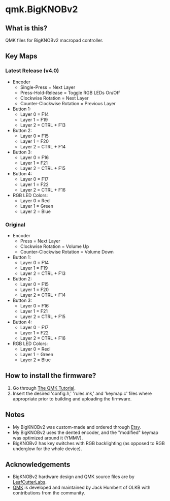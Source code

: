 # qmk.BigKNOBv2

## What is this?
QMK files for BigKNOBv2 macropad controller. 



## Key Maps

### Latest Release (v4.0)

 * Encoder
   * Single-Press = Next Layer
   * Press-Hold-Release = Toggle RGB LEDs On/Off
   * Clockwise Rotation = Next Layer
   * Counter-Clockwise Rotation = Previous Layer
 * Button 1:
   * Layer 0 = F14
   * Layer 1 = F19
   * Layer 2 = CTRL + F13
 * Button 2:
   * Layer 0 = F15
   * Layer 1 = F20
   * Layer 2 = CTRL + F14
 * Button 3:
   * Layer 0 = F16
   * Layer 1 = F21
   * Layer 2 = CTRL + F15
 * Button 4:
   * Layer 0 = F17
   * Layer 1 = F22
   * Layer 2 = CTRL + F16
 * RGB LED Colors:
   * Layer 0 = Red
   * Layer 1 = Green
   * Layer 2 = Blue

### Original
 * Encoder
   * Press = Next Layer
   * Clockwise Rotation = Volume Up
   * Counter-Clockwise Rotation = Volume Down
 * Button 1:
   * Layer 0 = F14
   * Layer 1 = F19
   * Layer 2 = CTRL + F13
 * Button 2:
   * Layer 0 = F15
   * Layer 1 = F20
   * Layer 2 = CTRL + F14
 * Button 3:
   * Layer 0 = F16
   * Layer 1 = F21
   * Layer 2 = CTRL + F15
 * Button 4:
   * Layer 0 = F17
   * Layer 1 = F22
   * Layer 2 = CTRL + F16
 * RGB LED Colors:
   * Layer 0 = Red
   * Layer 1 = Green
   * Layer 2 = Blue

## How to install the firmware?
 1. Go through [The QMK Tutorial](https://docs.qmk.fm/#/newbs).
 2. Insert the desired 'config.h,' 'rules.mk,' and 'keymap.c' files where appropriate prior to building and uploading the firmware. 
   
## Notes
 * My BigKNOBv2 was custom-made and ordered through [Etsy](https://www.etsy.com/listing/955302431/bigknob-a-custom-programmable-macropad?ref=shop_home_recs_3&frs=1&crt=1). 
 * My BigKNOBv2 uses the dented encoder, and the "modified" keymap was optimized around it (YMMV). 
 * BigKNOBv2 has key switches with RGB backlighting (as opposed to RGB underglow for the whole device).

## Acknowledgements

* BigKNOBv2 hardware design and QMK source files are by [LeafCutterLabs](https://github.com/LeafCutterLabs).
* [QMK](https://qmk.fm/) is developed and maintained by Jack Humbert of OLKB with contributions from the community.
